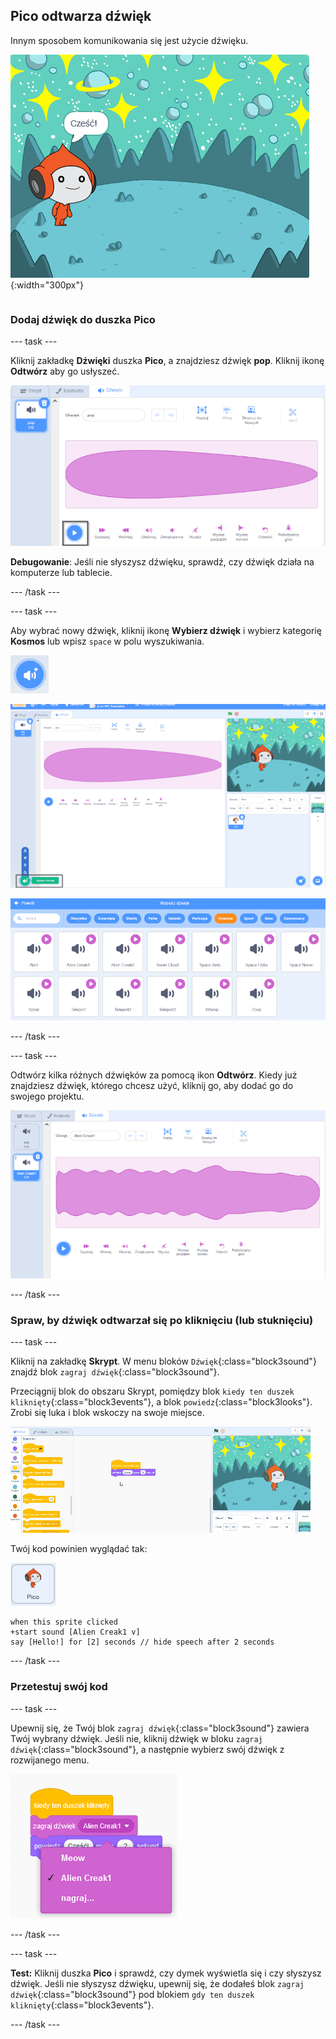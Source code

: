 ## Pico odtwarza dźwięk

<div style="display: flex; flex-wrap: wrap">
<div style="flex-basis: 200px; flex-grow: 1; margin-right: 15px;">
Innym sposobem komunikowania się jest użycie dźwięku.
</div>
<div>

![Duszek Pico mówiący „Cześć!”](images/pico-step2.png){:width="300px"}

</div>
</div>

### Dodaj dźwięk do duszka Pico

--- task ---

Kliknij zakładkę **Dźwięki** duszka **Pico**, a znajdziesz dźwięk **pop**. Kliknij ikonę **Odtwórz** aby go usłyszeć.

![Odtwarzanie dźwięku pop w zakładce Dźwięki.](images/pico-sound-play.png)

**Debugowanie**: Jeśli nie słyszysz dźwięku, sprawdź, czy dźwięk działa na komputerze lub tablecie.

--- /task ---

--- task ---

Aby wybrać nowy dźwięk, kliknij ikonę **Wybierz dźwięk** i wybierz kategorię **Kosmos** lub wpisz `space` w polu wyszukiwania.

![Ikona 'Wybierz dźwięk'.](images/sound-button.png)

![Edytor Scratcha z podświetloną opcją „Wybierz dźwięk”.](images/pico-choose-sound.png)

![Kategoria „Kosmos” w Bibliotece Dźwięków.](images/pico-space-category.png)

--- /task ---

--- task ---

Odtwórz kilka różnych dźwięków za pomocą ikon **Odtwórz**. Kiedy już znajdziesz dźwięk, którego chcesz użyć, kliknij go, aby dodać go do swojego projektu.

![Przykładowy dźwięk (Alien Creak1) pokazany poniżej dźwięku pop w zakładce Dźwięki.](images/pico-inserted-sound.png)

--- /task ---

### Spraw, by dźwięk odtwarzał się po kliknięciu (lub stuknięciu)

--- task ---

Kliknij na zakładkę **Skrypt**. W menu bloków `Dźwięk`{:class="block3sound"} znajdź blok `zagraj dźwięk`{:class="block3sound"}.

Przeciągnij blok do obszaru Skrypt, pomiędzy blok `kiedy ten duszek kliknięty`{:class="block3events"}, a blok `powiedz`{:class="block3looks"}. Zrobi się luka i blok wskoczy na swoje miejsce.

![Blok "zagraj dźwięk" dodany pomiędzy dwoma blokami.](images/pico-insert-block.gif)

Twój kod powinien wyglądać tak:

![Duszek Pico.](images/pico-sprite.png)

```blocks3
when this sprite clicked
+start sound [Alien Creak1 v] 
say [Hello!] for [2] seconds // hide speech after 2 seconds
```

--- /task ---

### Przetestuj swój kod

--- task ---

Upewnij się, że Twój blok `zagraj dźwięk`{:class="block3sound"} zawiera Twój wybrany dźwięk. Jeśli nie, kliknij dźwięk w bloku `zagraj dźwięk`{:class="block3sound"}, a następnie wybierz swój dźwięk z rozwijanego menu.

![Kliknięcie dźwięku Alien Creak1 w menu rozwijanym w bloku „zagraj dźwięk”.](images/pico-sound-menu.png)

--- /task ---

--- task ---

**Test:** Kliknij duszka **Pico** i sprawdź, czy dymek wyświetla się i czy słyszysz dźwięk. Jeśli nie słyszysz dźwięku, upewnij się, że dodałeś blok `zagraj dźwięk`{:class="block3sound"} pod blokiem `gdy ten duszek kliknięty`{:class="block3events"}.

--- /task ---

